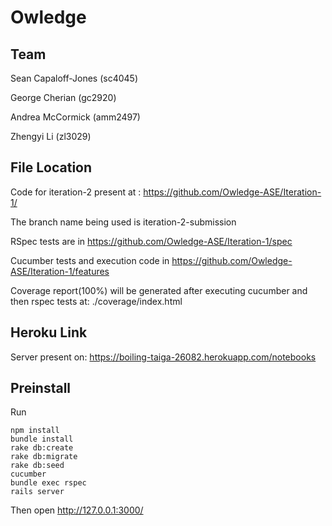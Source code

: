 # Owledge

## Team
Sean Capaloff-Jones (sc4045)

George Cherian (gc2920)

Andrea McCormick (amm2497)

Zhengyi Li (zl3029)

## File Location

Code for iteration-2 present at : https://github.com/Owledge-ASE/Iteration-1/

The branch name being used is iteration-2-submission

RSpec tests are in https://github.com/Owledge-ASE/Iteration-1/spec

Cucumber tests and execution code in https://github.com/Owledge-ASE/Iteration-1/features

Coverage report(100%) will be generated after executing cucumber and then rspec tests at: ./coverage/index.html


## Heroku Link

Server present on: https://boiling-taiga-26082.herokuapp.com/notebooks


## Preinstall

Run
```
npm install
bundle install 
rake db:create 
rake db:migrate
rake db:seed
cucumber
bundle exec rspec
rails server

```
Then open http://127.0.0.1:3000/
